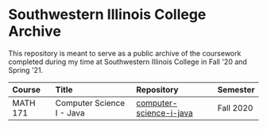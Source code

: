 # Southwestern Illinois College Archive

This repository is meant to serve as a public archive of the coursework completed during my time at Southwestern
Illinois College in Fall '20 and Spring '21.

| Course   | Title                     | Repository                                                                                        | Semester  |
|:---------|:--------------------------|:--------------------------------------------------------------------------------------------------|:----------|
| MATH 171 | Computer Science I - Java | [computer-science-i-java](https://github.com/muzzarellimj/swic/tree/main/computer-science-i-java) | Fall 2020 |